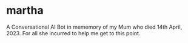 # martha
A Conversational AI Bot in mememory of my Mum who died 14th April, 2023.
For all she incurred to help me get to this point.
